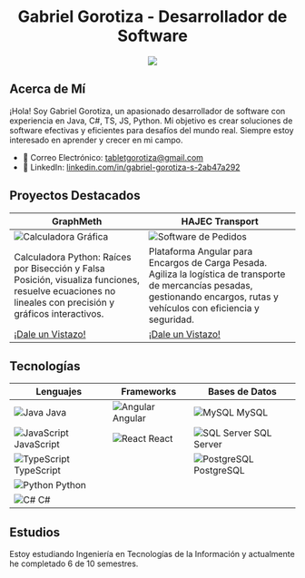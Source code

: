 <div align="center">
  <h1 align="center"> Gabriel Gorotiza - Desarrollador de Software</h1>
  <img src="https://cdn.discordapp.com/attachments/995501479190343731/1163287489239335032/header.jpg?ex=6667a866&is=666656e6&hm=e828db2759b20a1c95632ed5516ef48d71ec511059c8aa8e442bee494c57e5df&">
</div>

## Acerca de Mí

¡Hola! Soy Gabriel Gorotiza, un apasionado desarrollador de software con experiencia en Java, C#, TS, JS, Python. Mi objetivo es crear soluciones de software efectivas y eficientes para desafíos del mundo real. Siempre estoy interesado en aprender y crecer en mi campo.

- 📧 Correo Electrónico: [tabletgorotiza@gmail.com](mailto:tabletgorotiza@gmail.com)
- 💼 LinkedIn: [linkedin.com/in/gabriel-gorotiza-s-2ab47a292](https://www.linkedin.com/in/gabriel-gorotiza-s-2ab47a292)

## Proyectos Destacados

| GraphMeth                                    | HAJEC Transport                                     |
|----------------------------------------------|----------------------------------------------|
| ![Calculadora Gráfica](enlace-a-imagen-proyecto1.png)| ![Software de Pedidos](enlace-a-imagen-proyecto2.png) |
| Calculadora Python: Raíces por Bisección y Falsa Posición, visualiza funciones, resuelve ecuaciones no lineales con precisión y gráficos interactivos. | Plataforma Angular para Encargos de Carga Pesada. Agiliza la logística de transporte de mercancías pesadas, gestionando encargos, rutas y vehículos con eficiencia y seguridad. |
| [¡Dale un Vistazo!](https://github.com/ggorotiza1/GraphMeth)  | [¡Dale un Vistazo!](https://github.com/ggorotiza1/ProyectoQuinto)|

## Tecnologías

| Lenguajes   | Frameworks | Bases de Datos |
|-------------|------------|----------------|
| ![Java](https://cdn.discordapp.com/attachments/995501479190343731/1163266019146596362/java-logo-24.png?ex=653ef2e7&is=652c7de7&hm=25f455e2fad8d6765c8931d712472b3a556c4c95c3c5396f5bd3ec461be16433&) Java   | ![Angular](https://cdn.discordapp.com/attachments/995501479190343731/1163268628951613480/angular-logo-24.png?ex=653ef555&is=652c8055&hm=8351fd03f18d986b9f7f930403b47fd87f42086ab211a44eb0c853dba890c57a&) Angular | ![MySQL]() MySQL   |
| ![JavaScript](https://cdn.discordapp.com/attachments/995501479190343731/1163266379789647902/javascript-logo-24.png?ex=653ef33d&is=652c7e3d&hm=132f0352b0a97d211652f86ddaa9140657678c0b23720051d3f6ea20c010ec59&) JavaScript | ![React](https://cdn.discordapp.com/attachments/995501479190343731/1163276249502863360/react-logo-24.png?ex=653efc6e&is=652c876e&hm=6e0b5685f3d977d3c920384e701c30f5e4fab26bdeeee18e17a4553bff56db95&) React | ![SQL Server]() SQL Server |
| ![TypeScript](https://cdn.discordapp.com/attachments/995501479190343731/1163268709540954212/typescript-logo-24.png?ex=653ef568&is=652c8068&hm=77dcc045111db1eb081dbf75ae6a49f3244b6947a2d4cff8c181c85dcd8fdc04&) TypeScript |            | ![PostgreSQL](https://cdn.discordapp.com/attachments/995501479190343731/1163276180477182002/postgresql-logo-24.png?ex=653efc5e&is=652c875e&hm=ef3dcd5e9703f1d52947b1373de20c228c406061af0171ab16c96cc6743e0e80&) PostgreSQL |
| ![Python](https://cdn.discordapp.com/attachments/995501479190343731/1163268532772016219/python-logo-24.png?ex=653ef53e&is=652c803e&hm=616bdf634260dd0d1737b5d19eecf3a7df72bc81fdfd175d38de4144ad41fbc9&) Python  |            |                |
| ![C#]() C#      |            |                |

## Estudios

Estoy estudiando Ingeniería en Tecnologías de la Información y actualmente he completado 6 de 10 semestres.

